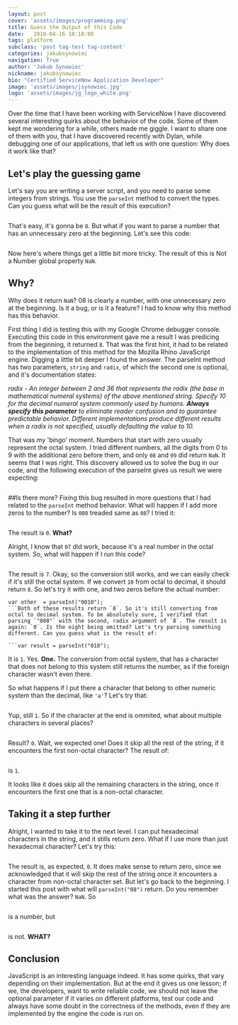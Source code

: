 ```yaml
---
layout: post
cover: 'assets/images/programming.png'
title: Guess the Output of this Code
date:   2018-04-16 10:18:00
tags: platform
subclass: 'post tag-test tag-content'
categories: jakubsynowiec
navigation: True
author: 'Jakub Synowiec'
nickname: jakubsynowiec
bio: "Certified ServiceNow Application Developer"
image: 'assets/images/jsynowiec.jpg'
logo: 'assets/images/jg_logo_white.png'
---
```


Over the time that I have been working with ServiceNow I have discovered several interesting quirks about the behavior of the code. Some of them kept me wondering for a while, others made me giggle. I want to share one of them with you, that I have discovered recently with Dylan, while debugging one of our applications, that left us with one question: Why does it work like that?

## Let's play the guessing game

Let's say you are writing a server script, and you need to parse some integers from strings. You use the `parseInt` method to convert the types. Can you guess what will be the result of this execution?

```var result = parseInt("8");
```

That's easy, it's gonna be `8`. But what if you want to parse a number that has an unnecessary zero at the beginning. Let's see this code:

```var result = parseInt("08");
```

Now here's where things get a little bit more tricky. The result of this is Not a Number global property `NaN`.

## Why?

Why does it return `NaN`? 08 is clearly a number, with one unnecessary zero at the beginning. Is it a bug, or is it a feature? I had to know why this method has this behavior.

First thing I did is testing this with my Google Chrome debugger console. Executing this code in this environment gave me a result I was predicing from the beginning, it returned `8`. That was the first hint, it had to be related to the implementation of this method for the Mozilla Rhino JavaScript engine. Digging a little bit deeper I found the answer. The parseInt method has two parameters, `string` and `radix`, of which the second one is optional, and it's documentation states:

*radix - An integer between 2 and 36 that represents the radix (the base in mathematical numeral systems) of the above mentioned string. Specify 10 for the decimal numeral system commonly used by humans. **Always specify this parameter** to eliminate reader confusion and to guarantee predictable behavior. Different implementations produce different results when a radix is not specified, usually defaulting the value to 10.*

That was my 'bingo' moment. Numbers that start with zero usually represent the octal system. I tried different numbers, all the digits from 0 to 9 with the additional zero before them, and only `08` and `09` did return `NaN`. It seems that I was right. This discovery allowed us to solve the bug in our code, and the following execution of the parseInt gives us result we were expecting:

```var result = parseInt("08", 10);
```

##Is there more?
Fixing this bug resulted in more questions that I had related to the `parseInt` method behavior. What will happen if I add more zeros to the number? Is `008` treaded same as `08`? I tried it:

```var result = parseInt("008");
```
The result is `0`. **What?**

Alright, I know that `07` did work, because it's a real number in the octal system. So, what will happen if I run this code?

``` var result = parseInt("007");
```
The result is `7`. Okay, so the conversion still works, and we can easily check if it's still the octal system. If we convert `10` from octal to decimal, it should return `8`. So let's try it with one, and two zeros before the actual number:

```var result = parseInt("010");
var other  = parseInt("0010");
```Both of these results return `8`. So it's still converting from octal to decimal system. To be absolutely sure, I verified that parsing `"008"` with the second, radix argument of `8`. The result is again: `0`. Is the eight being omitted? Let's try parsing something different. Can you guess what is the result of:

```var result = parseInt("018");
```
It is `1`. Yes. **One.** The conversion from octal system, that has a character that does not belong to this system still returns the number, as if the foreign character wasn't even there.

So what happens if I put there a character that belong to other numeric system than the decimal, like `'a'`? Let's try that:

```var result = parseInt("01a");
```
Yup, still `1`. So if the character at the end is ommited, what about multiple characters in several places?

```var result = parseInt("0a1aa");
```
Result? `0`. Wait, we expected one! Does it skip all the rest of the string, if it encounters the first non-octal character? The result of:

```var result = parseInt("001818");
```
is `1`.

It looks like it does skip all the remaining characters in the string, once it encounters the first one that is a non-octal character.

## Taking it a step further

Alright, I wanted to take it to the next level. I can put hexadecimal characters in the string, and it stills return zero. What if I use more than just hexadecmal character? Let's try this:

```var result = parseInt("0This will return zero.");
```
The result is, as expected, `0`. It does make sense to return zero, since we acknowledged that it will skip the rest of the string once it encounters a character from non-octal character set. But let's go back to the beginning. I started this post with what will `parseInt("08")` return. Do you remember what was the answer? `NaN`. So

```"0This will return a zero."
```
is a number, but

```"08"
```
is not. **WHAT?**

## Conclusion

JavaScript is an interesting language indeed. It has some quirks, that vary depending on their implementation. But at the end it gives us one lesson; if we, the developers, want to write reliable code, we should not leave the optional parameter if it varies on different platforms, test our code and always have some doubt in the correctness of the methods, even if they are implemented by the engine the code is run on.